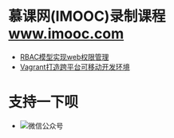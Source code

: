 慕课网(IMOOC)录制课程  www.imooc.com
==================
* [RBAC模型实现web权限管理](./rbac)
* [Vagrant打造跨平台可移动开发环境](./vagrant)

支持一下呗
====================
* ![微信公众号](http://cdn.static.54php.cn/images/weixin/coderonin.jpg?imageView/2/w/300)

            
    

   
    
    
